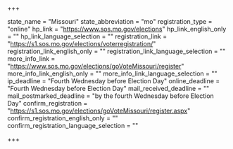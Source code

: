 +++

state_name = "Missouri"
state_abbreviation = "mo"
registration_type = "online"
hp_link = "https://www.sos.mo.gov/elections"
hp_link_english_only = ""
hp_link_language_selection = ""
registration_link = "https://s1.sos.mo.gov/elections/voterregistration/"
registration_link_english_only = ""
registration_link_language_selection = ""
more_info_link = "https://www.sos.mo.gov/elections/goVoteMissouri/register"
more_info_link_english_only = ""
more_info_link_language_selection = ""
ip_deadline = "Fourth Wednesday before Election Day"
online_deadline = "Fourth Wednesday before Election Day"
mail_received_deadline = ""
mail_postmarked_deadline = "by the fourth Wednesday before Election Day"
confirm_registration = "https://s1.sos.mo.gov/elections/goVoteMissouri/register.aspx"
confirm_registration_english_only = ""
confirm_registration_language_selection = ""

+++